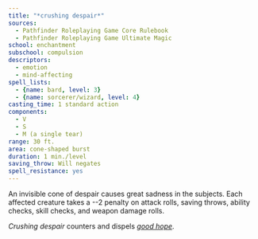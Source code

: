 ```yaml
---
title: "*crushing despair*"
sources:
  - Pathfinder Roleplaying Game Core Rulebook
  - Pathfinder Roleplaying Game Ultimate Magic
school: enchantment
subschool: compulsion
descriptors:
  - emotion
  - mind-affecting
spell_lists:
  - {name: bard, level: 3}
  - {name: sorcerer/wizard, level: 4}
casting_time: 1 standard action
components:
  - V
  - S
  - M (a single tear)
range: 30 ft.
area: cone-shaped burst
duration: 1 min./level
saving_throw: Will negates
spell_resistance: yes
---
```


An invisible cone of despair causes great sadness in the subjects. Each affected creature takes a --2 penalty on attack rolls, saving throws, ability checks, skill checks, and weapon damage rolls.

*Crushing despair* counters and dispels [*good hope*](/spells/good-hope/).

